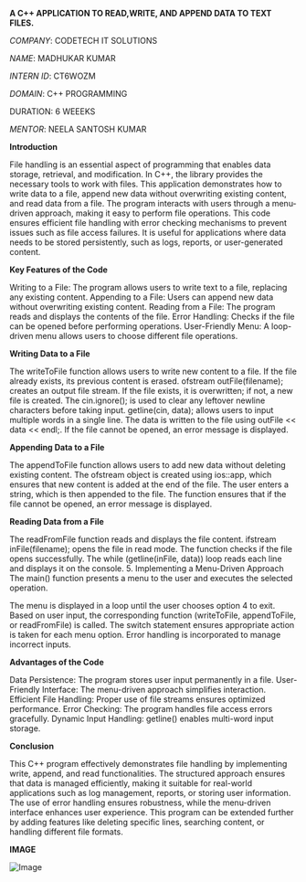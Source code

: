 **A C++ APPLICATION TO READ,WRITE, AND APPEND DATA TO TEXT FILES.**

*COMPANY*: CODETECH IT SOLUTIONS

*NAME*: MADHUKAR KUMAR

*INTERN ID*: CT6WOZM

*DOMAIN*: C++ PROGRAMMING

DURATION: 6 WEEEKS

*MENTOR*: NEELA SANTOSH KUMAR

**Introduction**

File handling is an essential aspect of programming that enables data storage, retrieval, and modification. In C++, the <fstream> library provides the necessary tools to work with files. This application demonstrates how to write data to a file, append new data without overwriting existing content, and read data from a file. The program interacts with users through a menu-driven approach, making it easy to perform file operations.
This code ensures efficient file handling with error checking mechanisms to prevent issues such as file access failures. It is useful for applications where data needs to be stored persistently, such as logs, reports, or user-generated content.

**Key Features of the Code**

 Writing to a File: The program allows users to write text to a file, replacing any existing content.
Appending to a File: Users can append new data without overwriting existing content.
Reading from a File: The program reads and displays the contents of the file.
Error Handling: Checks if the file can be opened before performing operations.
User-Friendly Menu: A loop-driven menu allows users to choose different file operations.

**Writing Data to a File**
   
The writeToFile function allows users to write new content to a file. If the file already exists, its previous content is erased.
ofstream outFile(filename); creates an output file stream. If the file exists, it is overwritten; if not, a new file is created.
The cin.ignore(); is used to clear any leftover newline characters before taking input.
getline(cin, data); allows users to input multiple words in a single line.
The data is written to the file using outFile << data << endl;.
If the file cannot be opened, an error message is displayed.

**Appending Data to a File**
   
The appendToFile function allows users to add new data without deleting existing content.
The ofstream object is created using ios::app, which ensures that new content is added at the end of the file.
The user enters a string, which is then appended to the file.
The function ensures that if the file cannot be opened, an error message is displayed.

 **Reading Data from a File**
 
The readFromFile function reads and displays the file content.
ifstream inFile(filename); opens the file in read mode.
The function checks if the file opens successfully.
The while (getline(inFile, data)) loop reads each line and displays it on the console.
5. Implementing a Menu-Driven Approach
The main() function presents a menu to the user and executes the selected operation.


The menu is displayed in a loop until the user chooses option 4 to exit.
Based on user input, the corresponding function (writeToFile, appendToFile, or readFromFile) is called.
The switch statement ensures appropriate action is taken for each menu option.
Error handling is incorporated to manage incorrect inputs.

**Advantages of the Code**

Data Persistence: The program stores user input permanently in a file.
User-Friendly Interface: The menu-driven approach simplifies interaction.
Efficient File Handling: Proper use of file streams ensures optimized performance.
Error Checking: The program handles file access errors gracefully.
Dynamic Input Handling: getline() enables multi-word input storage.

**Conclusion**

This C++ program effectively demonstrates file handling by implementing write, append, and read functionalities. The structured approach ensures that data is managed efficiently, making it suitable for real-world applications such as log management, reports, or storing user information. The use of error handling ensures robustness, while the menu-driven interface enhances user experience. This program can be extended further by adding features like deleting specific lines, searching content, or handling different file formats.

**IMAGE**

![Image](https://github.com/user-attachments/assets/76626c92-7570-4350-9354-3d0e64f21b8b)






